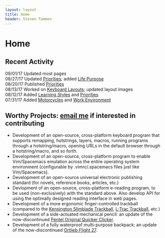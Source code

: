 ```yaml
---
layout: layout
title: Home
header: Steven Tammen
---
```


<h1 class="center"> Home </h1>

## Recent Activity

09/01/17   Updated most pages <br/>
08/27/17   Updated [Priorities](https://steventammen.com/priorities); added [Life Purpose](https://steventammen.com/life-purpose/) <br/>
08/20/17   Published [Priorities](https://steventammen.com/priorities)<br/>
08/13/17   Worked on [Keyboard Layouts](https://steventammen.com/keyboard-layouts/); updated layout images <br/>
08/12/17   Added [Learning Styles](https://steventammen.com/learning-styles/) and [Priorities](https://steventammen.com/priorities) <br/>
07/31/17   Added [Motorcycles](https://steventammen.com/motorcycles) and [Work Environment](https://steventammen.com/work-environment) <br/>

## Worthy Projects: [email me](mailto:steven@steventammen.com) if interested in contributing

- Development of an open-source, cross-platform keyboard program that supports remapping, hotstrings, layers, macros, running programs through a hotstring/macro, opening URLs in the default browser through a hotstring/macro, and so forth.
- Development of an open-source, cross-platform program to enable Vim/Spacemacs emulation across the entire operating system environment (configurable by .vimrc/.spacemacs files just like Vim/Spacemacs).
- Development of an open-source universal electronic publishing standard (for novels, reference books, articles, etc.)
- Devlopment of an open-source, cross-platform e-reading program, to be used (non-exclusively) with the standard above. Also develop API for using the optimally designed reading interface in web pages.
- Development of a more ergonomic finger-controlled trackball (compared to the [Kensington Slimblade Trackball](https://www.amazon.com/Kensington-SlimBlade-Trackball-Mouse-K72327US/dp/B001MTE32Y/), [L-Trac Trackball](https://www.amazon.com/CST2545W-L-TRAC-Wired-Performance-Trackball/dp/B00ECHGE3O/), etc.)
- Development of a side-actuated mechanical pencil: an update of the now-discontinued [Pentel Original Quicker Clicker](http://www.pentel.com/store/quicker-clicker-mechanical-pencil-original-config).
- Development of a fully waterproof multi-purpose backpack: an update of the now-discontinued [Ortlieb Flight 27](http://www.wiggle.fr/sac-a-dos-ortlieb-flight-27-litres-avec-tizip/).
